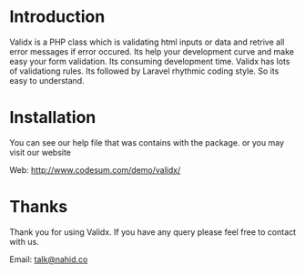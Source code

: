 Introduction
================
Validx is a PHP class which is validating html inputs or data and retrive all error messages if error occured. Its help your development curve and make easy your form validation. Its consuming development time. Validx has lots of validationg rules. Its followed by Laravel rhythmic coding style. So its easy to understand.

Installation
================
You can see our help file that was contains with the package. or you may visit our website

Web: http://www.codesum.com/demo/validx/


Thanks
=======
Thank you for using Validx. If you have any query please feel free to contact with us.

Email: talk@nahid.co
